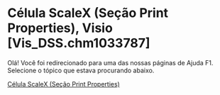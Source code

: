 
# Célula ScaleX (Seção Print Properties), Visio [Vis_DSS.chm1033787]

Olá! Você foi redirecionado para uma das nossas páginas de Ajuda F1. Selecione o tópico que estava procurando abaixo.

[Célula ScaleX (Seção Print Properties)](http://msdn.microsoft.com/library/5916eadc-37f8-47af-fe54-f6062aea318f%28Office.15%29.aspx)
